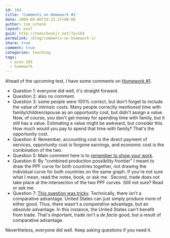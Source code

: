 ```yaml
---
id: 184
title: 'Comments on Homework #1'
date: 2009-09-06T19:22:27+00:00
author: tom_schenk
layout: post
guid: http://tomschenkjr.net/?p=184
permalink: /blog/comments-on-homework-1/
share: true
comment: true
categories: teaching 
tags:
  - econ-101
  - homework
---
```

Ahead of the upcoming test, I have some comments on <a href="http://tomschenkjr.net/2009/08/26/econ-101-homework-1/">Homework #1</a>.
<ul>
	<li>Question 1: everyone did well, it's straight forward.</li>
	<li>Question 2: also no comment.</li>
	<li>Question 3: some people were 100% correct, but don't forget to include the value of intrinsic costs. Many people correctly mentioned time with family/children/spouse as an opportunity cost, but didn't assign a value. Now, of course, you don't get money for spending time with family, but it still has a value. Estimating a value might be awkward, but consider this. How much would you pay to spend that time with family? That's the opportunity cost.</li>
	<li>Question 4: Remember, accounting cost is the direct payment of services, opportunity cost is forgone earnings, and economic cost is the combination of the two.</li>
	<li>Question 5: Main comment here is to <span style="text-decoration:underline;">remember to show your work</span>.</li>
	<li>Question 6: By "combined production possibility frontier" I meant to draw the PPF curve for both countries together, not drawing the individual curve for both countries on the same graph. If you're not sure what I mean, read the notes, book, or ask me.  Second, trade does not take place at the intersection of the two PPF curves. Still not sure? Read or ask me.</li>
	<li>Question 7: <span style="text-decoration:underline;">This question was tricky</span>. Technically, there isn't a comparative advantage. United States can just simply produce more of either good. Thus, there wasn't a <em>comparative</em> advantage, but an <em>absolute </em>advantage. In this instance, the United States can't benefit from trade. That's important, trade isn't a <em>de facto</em> good, but a result of comparative advantage.</li>
</ul>
Nevertheless, everyone did well. Keep asking questions if you need it.